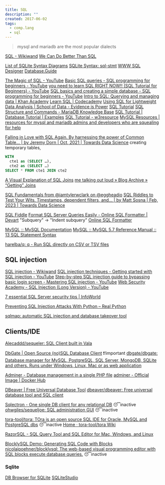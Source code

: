 ```yaml
---
title: SQL
description: ""
created: 2017-06-02
tags:
  - comp.lang
  - sql
---
```


> mysql and mariadb are the most popular dialects

[SQL - Wikiwand](https://www.wikiwand.com/en/SQL)
[We Can Do Better Than SQL](https://edgedb.com/blog/we-can-do-better-than-sql/)

[List of SQLite Syntax Diagrams](https://www.sqlite.org/syntax.html)
[SQLite Syntax: sql-stmt](https://www.sqlite.org/syntax/sql-stmt.html)
[WWW SQL Designer](https://ondras.zarovi.cz/sql/demo/)
[Database.Guide](https://database.guide/)

[The Magic of SQL - YouTube](https://www.youtube.com/c/TheMagicofSQL)
[Basic SQL queries - SQL programming for beginners - YouTube](https://www.youtube.com/watch?v=tK-HXzuUunI)
[you need to learn SQL RIGHT NOW!! (SQL Tutorial for Beginners) - YouTube](https://www.youtube.com/watch?v=xiUTqnI6xk8)
[SQL basics and creating a simple database - SQL programming for beginners - YouTube](https://www.youtube.com/watch?v=sHQhc5Jz6SQ)
[Intro to SQL: Querying and managing data | Khan Academy](https://www.khanacademy.org/computing/computer-programming/sql)
[Learn SQL | Codecademy](https://www.codecademy.com/learn/learn-sql)
[Using SQL for Lightweight Data Analysis | School of Data - Evidence is Power](http://schoolofdata.org/2013/03/26/using-sql-for-lightweight-data-analysis/)
[SQL Tutorial](http://www.tutorialspoint.com/sql/)
[SQL Structure and Commands - MariaDB Knowledge Base](https://mariadb.com/kb/en/mariadb/sql-structure-and-commands/)
[SQL Tutorial | Database Tutorial | Examples](http://www.dofactory.com/sql/tutorial)
[SQL Tutorial - w3resource](https://www.w3resource.com/sql/tutorials.php)
[MySQL Resources | resources for mysql and mariadb admins and developers who are squealing for help](http://mysqlresources.com/)

[Falling in Love with SQL Again. By harnessing the power of Common Table… | by Jeremy Dorn | Oct, 2021 | Towards Data Science](https://towardsdatascience.com/falling-in-love-with-sql-again-169d7fa56e47) creating temporary tables,

```sql
WITH
  cte1 as (SELECT …),
  cte2 as (SELECT …)
SELECT * FROM cte1 JOIN cte2
```

[A Visual Explanation of SQL Joins](https://blog.codinghorror.com/a-visual-explanation-of-sql-joins/)
[me talking out loud » Blog Archive » “Getting” Joins](http://www.khankennels.com/blog/index.php/archives/2007/04/20/getting-joins/)

[SQL Fundamentals from @iamtylerwclark on @eggheadio](https://egghead.io/courses/sql-fundamentals)
[SQL Riddles to Test Your Wits. Timestamps, dependent filters, and… | by Matt Sosna | Feb, 2023 | Towards Data Science](https://towardsdatascience.com/sql-riddles-to-test-your-wits-8ce31202ae7f)

[SQL Fiddle](http://sqlfiddle.com/)
[Format SQL Server Queries Easily - Online SQL Formatter | Devart](http://www.sql-format.com/) "Subquery" -> "Indent subquery"
[Online SQL Formatter](http://www.tutorialspoint.com/online_sql_formatter.htm)

[MySQL :: MySQL Documentation](https://dev.mysql.com/doc/)
[MySQL :: MySQL 5.7 Reference Manual :: 13 SQL Statement Syntax](https://dev.mysql.com/doc/refman/5.7/en/sql-syntax.html)

[harelba/q: q - Run SQL directly on CSV or TSV files](https://github.com/harelba/q)

## SQL injection

[SQL injection - Wikiwand](http://www.wikiwand.com/en/SQL_injection)
[SQL injection techniques - Getting started with SQL injection - YouTube](https://www.youtube.com/watch?v=05SmIqGX4zQ)
[Step-by-step SQL injection guide to bypassing basic login screen - Mastering SQL injection - YouTube](https://www.youtube.com/watch?v=SJgYdTckMBY)
[Web Security Academy - SQL Injection (Long Version) - YouTube](https://www.youtube.com/playlist?list=PLuyTk2_mYISLaZC4fVqDuW_hOk0dd5rlf)

[7 essential SQL Server security tips | InfoWorld](http://www.infoworld.com/article/2953834/database/7-essential-sql-server-security-tips.html#tk.ifw-infsb)

[Preventing SQL Injection Attacks With Python – Real Python](https://realpython.com/prevent-python-sql-injection/)

[sqlmap: automatic SQL injection and database takeover tool](https://sqlmap.org/)

## Clients/IDE

[Alecaddd/sequeler: SQL Client built in Vala](https://github.com/Alecaddd/sequeler)

[DbGate | Open Source (no)SQL Database Client](https://dbgate.org/) ❗!important
[dbgate/dbgate: Database manager for MySQL, PostgreSQL, SQL Server, MongoDB, SQLite and others. Runs under Windows, Linux, Mac or as web application](https://github.com/dbgate/dbgate)

[Adminer - Database management in a single PHP file](https://www.adminer.org/)
[adminer - Official Image | Docker Hub](https://hub.docker.com/_/adminer)

[DBeaver | Free Universal Database Tool](https://dbeaver.io/)
[dbeaver/dbeaver: Free universal database tool and SQL client](https://github.com/dbeaver/dbeaver)

[Sqlectron - One single DB client for any relational DB](https://sqlectron.github.io/) 😴inactive
[ohwgiles/sequeljoe: SQL administration GUI](https://github.com/ohwgiles/sequeljoe) 😴inactive

[tora-tool/tora: TOra is an open source SQL IDE for Oracle, MySQL and PostgreSQL dbs](https://github.com/tora-tool/tora) 😴inactive
[Home · tora-tool/tora Wiki](https://github.com/tora-tool/tora/wiki)

[RazorSQL - SQL Query Tool and SQL Editor for Mac, Windows, and Linux](https://razorsql.com/)

[BlocklySQL Demo: Generating SQL Code with Blocks](https://www.dbinf.informatik.uni-wuerzburg.de/google-blockly-4efa0da/sql/index.html)
[nicolaipoehner/blocklysql: The web-based visual programming editor with SQL blocks execute database queries.](https://github.com/nicolaipoehner/blocklysql) 😴inactive

### Sqlite

[DB Browser for SQLite](http://sqlitebrowser.org/)
[SQLiteStudio](https://sqlitestudio.pl/)

